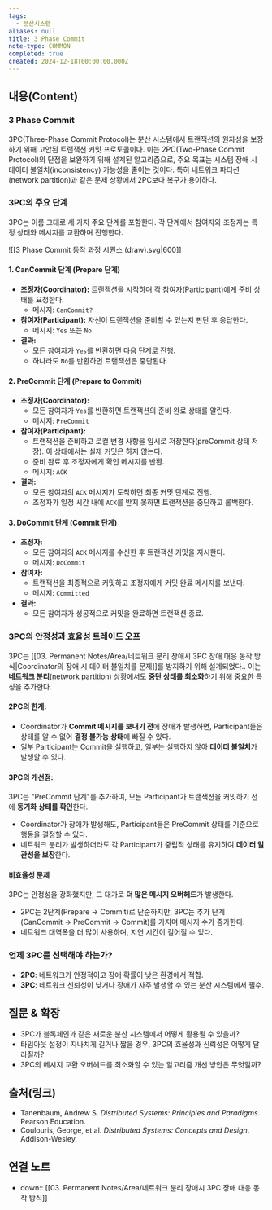 ```yaml
---
tags:
  - 분산시스템
aliases: null
title: 3 Phase Commit
note-type: COMMON
completed: true
created: 2024-12-18T00:00:00.000Z
---
```


## 내용(Content)

### 3 Phase Commit

3PC(Three-Phase Commit Protocol)는 분산 시스템에서 트랜잭션의 원자성을 보장하기 위해 고안된 트랜잭션 커밋 프로토콜이다. 이는 2PC(Two-Phase Commit Protocol)의 단점을 보완하기 위해 설계된 알고리즘으로, 주요 목표는 시스템 장애 시 데이터 불일치(inconsistency) 가능성을 줄이는 것이다. 특히 네트워크 파티션(network partition)과 같은 문제 상황에서 2PC보다 복구가 용이하다.

### 3PC의 주요 단계

3PC는 이름 그대로 세 가지 주요 단계를 포함한다. 각 단계에서 참여자와 조정자는 특정 상태와 메시지를 교환하며 진행한다.

![[3 Phase Commit 동작 과정 시퀀스 (draw).svg|600]]
#### 1. CanCommit 단계 (Prepare 단계)

- **조정자(Coordinator):** 트랜잭션을 시작하며 각 참여자(Participant)에게 준비 상태를 요청한다.
    - 메시지: `CanCommit?`
- **참여자(Participant):** 자신이 트랜잭션을 준비할 수 있는지 판단 후 응답한다.
    - 메시지: `Yes` 또는 `No`
- **결과:**
    - 모든 참여자가 `Yes`를 반환하면 다음 단계로 진행.
    - 하나라도 `No`를 반환하면 트랜잭션은 중단된다.

#### 2. PreCommit 단계 (Prepare to Commit)

- **조정자(Coordinator):**
    - 모든 참여자가 `Yes`를 반환하면 트랜잭션의 준비 완료 상태를 알린다.
    - 메시지: `PreCommit`
- **참여자(Participant):**
    - 트랜잭션을 준비하고 로컬 변경 사항을 임시로 저장한다(preCommit 상태 저장). 이 상태에서는 실제 커밋은 하지 않는다.
    - 준비 완료 후 조정자에게 확인 메시지를 반환.
    - 메시지: `ACK`
- **결과:**
    - 모든 참여자의 `ACK` 메시지가 도착하면 최종 커밋 단계로 진행.
    - 조정자가 일정 시간 내에 `ACK`를 받지 못하면 트랜잭션을 중단하고 롤백한다.

#### 3. DoCommit 단계 (Commit 단계)

- **조정자:**
    - 모든 참여자의 `ACK` 메시지를 수신한 후 트랜잭션 커밋을 지시한다.
    - 메시지: `DoCommit`
- **참여자:**
    - 트랜잭션을 최종적으로 커밋하고 조정자에게 커밋 완료 메시지를 보낸다.
    - 메시지: `Committed`
- **결과:**
    - 모든 참여자가 성공적으로 커밋을 완료하면 트랜잭션 종료.

### 3PC의 안정성과 효율성 트레이드 오프

3PC는 [[03. Permanent Notes/Area/네트워크 분리 장애시 3PC 장애 대응 동작 방식|Coordinator의 장애 시 데이터 불일치를 문제]]를 방지하기 위해 설계되었다.. 이는 **네트워크 분리**(network partition) 상황에서도 **중단 상태를 최소화**하기 위해 중요한 특징을 추가한다.

#### 2PC의 한계:

- Coordinator가 **Commit 메시지를 보내기 전**에 장애가 발생하면, Participant들은 상태를 알 수 없어 **결정 불가능 상태**에 빠질 수 있다.
- 일부 Participant는 Commit을 실행하고, 일부는 실행하지 않아 **데이터 불일치**가 발생할 수 있다.

#### 3PC의 개선점:

3PC는 "PreCommit 단계"를 추가하여, 모든 Participant가 트랜잭션을 커밋하기 전에 **동기화 상태를 확인**한다.

- Coordinator가 장애가 발생해도, Participant들은 PreCommit 상태를 기준으로 행동을 결정할 수 있다.
- 네트워크 분리가 발생하더라도 각 Participant가 중립적 상태를 유지하여 **데이터 일관성을 보장**한다. 

####  비효율성 문제

3PC는 안정성을 강화했지만, 그 대가로 **더 많은 메시지 오버헤드**가 발생한다.

- 2PC는 2단계(Prepare → Commit)로 단순하지만, 3PC는 추가 단계(CanCommit → PreCommit → Commit)를 가지며 메시지 수가 증가한다.
- 네트워크 대역폭을 더 많이 사용하며, 지연 시간이 길어질 수 있다.

### 언제 3PC를 선택해야 하는가?

- **2PC**: 네트워크가 안정적이고 장애 확률이 낮은 환경에서 적합.
- **3PC**: 네트워크 신뢰성이 낮거나 장애가 자주 발생할 수 있는 분산 시스템에서 필수.

## 질문 & 확장

- 3PC가 블록체인과 같은 새로운 분산 시스템에서 어떻게 활용될 수 있을까?
- 타임아웃 설정이 지나치게 길거나 짧을 경우, 3PC의 효율성과 신뢰성은 어떻게 달라질까?
- 3PC의 메시지 교환 오버헤드를 최소화할 수 있는 알고리즘 개선 방안은 무엇일까?

## 출처(링크)

- Tanenbaum, Andrew S. _Distributed Systems: Principles and Paradigms_. Pearson Education.
- Coulouris, George, et al. _Distributed Systems: Concepts and Design_. Addison-Wesley.


## 연결 노트

- down:: [[03. Permanent Notes/Area/네트워크 분리 장애시 3PC 장애 대응 동작 방식]]









